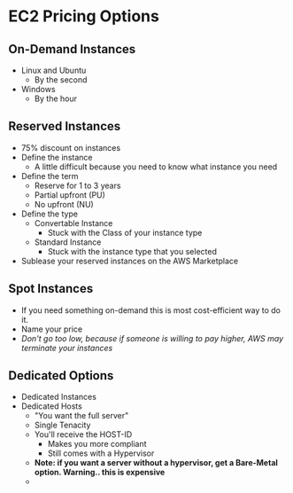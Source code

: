 # EC2 Pricing Options

## On-Demand Instances
* Linux and Ubuntu
    * By the second
* Windows 
    * By the hour

## Reserved Instances
* 75% discount on instances
* Define the instance
    * A little difficult because you need to know what instance you need
* Define the term
    * Reserve for 1 to 3 years
    * Partial upfront (PU)
    * No upfront (NU)
* Define the type
    * Convertable Instance
        * Stuck with the Class of your instance type
    * Standard Instance
        * Stuck with the instance type that you selected
* Sublease your reserved instances on the AWS Marketplace

## Spot Instances
* If you need something on-demand this is most cost-efficient way to do it.
* Name your price
* *Don't go too low, because if someone is willing to pay higher, AWS may terminate your instances*

## Dedicated Options
* Dedicated Instances
* Dedicated Hosts
    * "You want the full server"
    * Single Tenacity
    * You'll receive the HOST-ID
        * Makes you more compliant
        * Still comes with a Hypervisor
    * **Note: if you want a server without a hypervisor, get a Bare-Metal option. Warning.. this is expensive**
    * 
